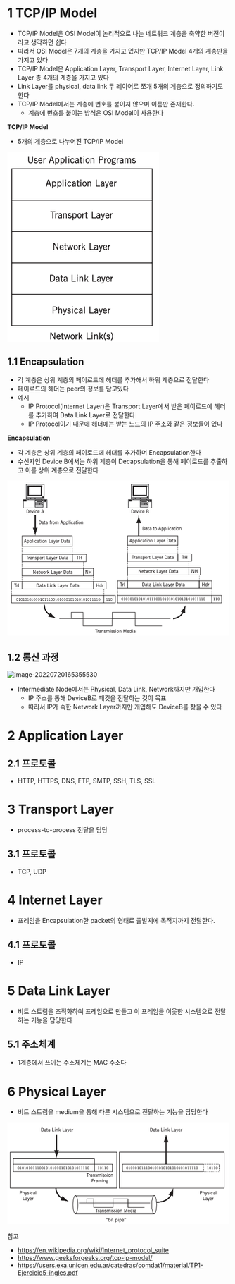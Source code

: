 #  1 TCP/IP Model

* TCP/IP Model은 OSI Model이 논리적으로 나눈 네트워크 계층을 축약한 버전이라고 생각하면 쉽다
* 따라서 OSI Model은 7개의 계층을 가지고 있지만 TCP/IP Model 4개의 계층만을 가지고 있다
* TCP/IP Model은 Application Layer, Transport Layer, Internet Layer, Link Layer 총 4개의 계층을 가지고 있다
* Link Layer를 physical, data link 두 레이어로 쪼개 5개의 계층으로 정의하기도 한다
* TCP/IP Model에서는 계층에 번호를 붙이지 않으며 이름만 존재한다.
  * 계층에 번호를 붙이는 방식은 OSI Model이 사용한다




**TCP/IP Model**

* 5개의 계층으로 나누어진 TCP/IP Model

![image-20220720165230597](./images/1.png)



## 1.1 Encapsulation

* 각 계층은 상위 계층의 페이로드에 헤더를 추가해서 하위 계층으로 전달한다
* 페이로드의 헤더는 peer의 정보를 담고있다
* 예시
  * IP Protocol(Internet Layer)은 Transport Layer에서 받은 페이로드에 헤더를 추가하여 Data Link Layer로 전달한다
  * IP Protocol이기 때문에 헤더에는 받는 노드의 IP 주소와 같은 정보들이 있다



**Encapsulation**

* 각 계층은 상위 계층의 페이로드에 헤더를 추가하며 Encapsulation한다
* 수신자인 Device B에서는 하위 계층이 Decapsulation을 통해 페이로드를 추출하고 이를 상위 계층으로 전달한다

![image-20220720170257487](./images/3.png)



## 1.2 통신 과정

![image-20220720165355530](/Users/YT/GoogleDrive/dev/TIL/Network/TCP-IP-Model/images/2.png)

* Intermediate Node에서는 Physical, Data Link, Network까지만 개입한다
  * IP 주소를 통해 DeviceB로 패킷을 전달하는 것이 목표
  * 따라서 IP가 속한 Network Layer까지만 개입해도 DeviceB를 찾을 수 있다 

# 2 Application Layer



## 2.1 프로토콜

* HTTP, HTTPS, DNS, FTP, SMTP, SSH, TLS, SSL 

# 3 Transport Layer

* process-to-process 전달을 담당



## 3.1 프로토콜

* TCP, UDP



# 4 Internet Layer

* 프레임을 Encapsulation한 packet의 형태로 출발지에 목적지까지 전달한다.



## 4.1 프로토콜

* IP



# 5 Data Link Layer

* 비트 스트림을 조직화하여 프레임으로 만들고 이 프레임을 이웃한 시스템으로 전달하는 기능을 담당한다



## 5.1 주소체계

* 1계층에서 쓰이는 주소체계는 MAC 주소다



# 6 Physical Layer

* 비트 스트림을 medium을 통해 다른 시스템으로 전달하는 기능을 담당한다



![image-20220720171835405](./images/4.png)



참고

* https://en.wikipedia.org/wiki/Internet_protocol_suite
* https://www.geeksforgeeks.org/tcp-ip-model/
* https://users.exa.unicen.edu.ar/catedras/comdat1/material/TP1-Ejercicio5-ingles.pdf